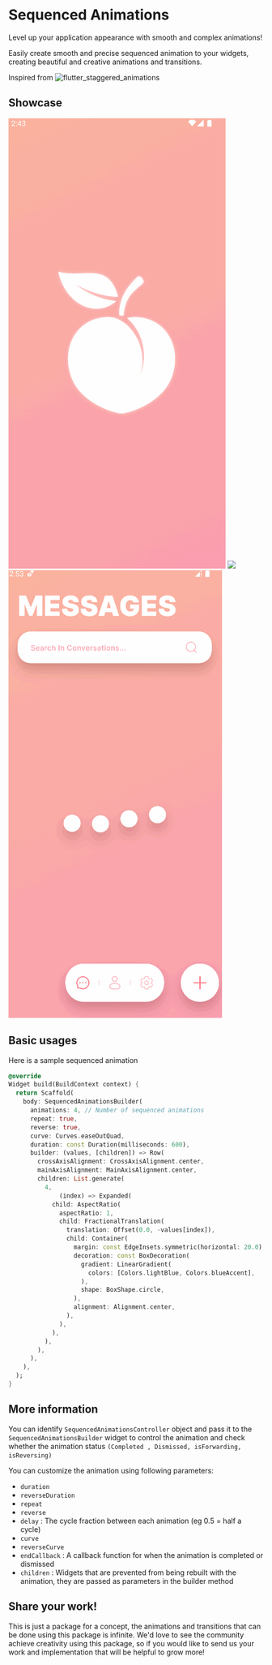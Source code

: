 # Sequenced Animations

Level up your application appearance with smooth and complex animations!

Easily create smooth and precise sequenced animation to your widgets, creating beautiful and creative animations and transitions.

Inspired from ![flutter_staggered_animations](https://pub.dev/packages/flutter_staggered_animations)

## Showcase

![](https://github.com/IsmailIbrahim5/sequenced_animations/blob/main/assets/sequenceAnimationBuilder.gif?raw=true)
![](https://github.com/IsmailIbrahim5/sequenced_animations/blob/main/assets/sequenceAnimationBuilder1.gif?raw=true)
![](https://github.com/IsmailIbrahim5/sequenced_animations/blob/main/assets/loading.gif?raw=true)


## Basic usages

Here is a sample sequenced animation

```dart
@override
Widget build(BuildContext context) {
  return Scaffold(
    body: SequencedAnimationsBuilder(
      animations: 4, // Number of sequenced animations
      repeat: true,
      reverse: true,
      curve: Curves.easeOutQuad,
      duration: const Duration(milliseconds: 600),
      builder: (values, [children]) => Row(
        crossAxisAlignment: CrossAxisAlignment.center,
        mainAxisAlignment: MainAxisAlignment.center,
        children: List.generate(
          4,
              (index) => Expanded(
            child: AspectRatio(
              aspectRatio: 1,
              child: FractionalTranslation(
                translation: Offset(0.0, -values[index]),
                child: Container(
                  margin: const EdgeInsets.symmetric(horizontal: 20.0),
                  decoration: const BoxDecoration(
                    gradient: LinearGradient(
                      colors: [Colors.lightBlue, Colors.blueAccent],
                    ),
                    shape: BoxShape.circle,
                  ),
                  alignment: Alignment.center,
                ),
              ),
            ),
          ),
        ),
      ),
    ),
  );
}
```
## More information

You can identify `SequencedAnimationsController` object and pass it to the `SequencedAnimationsBuilder` widget to control the animation and check whether the animation status `(Completed , Dismissed, isForwarding, isReversing)`

You can customize the animation using following parameters:
- `duration`
- `reverseDuration`
- `repeat`
- `reverse`
- `delay` : The cycle fraction between each animation (eg 0.5 = half a cycle)
- `curve`
- `reverseCurve`
- `endCallback` : A callback function for when the animation is completed or dismissed
- `children` : Widgets that are prevented from being rebuilt with the animation, they are passed as parameters in the builder method

## Share your work!

This is just a package for a concept, the animations and transitions that can be done using this package is infinite.
We'd love to see the community achieve creativity using this package, so if you would like to send us your work and implementation that will be helpful to grow more!

